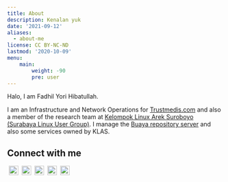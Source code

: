 ```yaml
---
title: About
description: Kenalan yuk
date: '2021-09-12'
aliases:
  - about-me
license: CC BY-NC-ND
lastmod: '2020-10-09'
menu:
    main: 
        weight: -90
        pre: user
---
```


Halo, I am Fadhil Yori Hibatullah. 

I am an Infrastructure and Network Operations for [Trustmedis.com](https://trustmedis.com) and also a member of the research team at [Kelompok Linux Arek Suroboyo (Surabaya Linux User Group)](https://klas.or.id). I manage the [Buaya repository server](https://buaya.klas.or.id) and also some services owned by KLAS.

## Connect with me

<!-- [![Linkedin](https://i.stack.imgur.com/gVE0j.png)](https://www.linkedin.com/in/fadhil-yori-hibatullah/)
&nbsp;
[![GitHub](https://i.stack.imgur.com/tskMh.png)](https://github.com/fadhilyori) -->
<!-- [![GitHub](https://i.stack.imgur.com/tskMh.png)](https://github.com/fadhilyori) -->

<div style="color: white">
<a target="_blank" href="https://www.linkedin.com/in/fadhil-yori-hibatullah/">
  <img align="left" style="margin-left: 4px; margin-right: 4px;" alt="LinkedIn" width="22px" src="https://cdn.jsdelivr.net/npm/simple-icons@v3/icons/linkedin.svg" />
</a>
<a target="_blank" href="https://www.instagram.com/fadhilyori/">
  <img align="left" style="margin-left: 4px; margin-right: 4px;" alt="Instagram" width="22px" src="https://cdn.jsdelivr.net/npm/simple-icons@v3/icons/instagram.svg" />
</a>
<a target="_blank" href="https://github.com/fadhilyori">
  <img align="left" style="margin-left: 4px; margin-right: 4px;" alt="GitHub" width="22px" src="https://cdn.jsdelivr.net/npm/simple-icons@v3/icons/github.svg" />
</a>
<a target="_blank" href="mailto:me@fadhilyori.my.id">
  <img align="left" style="margin-left: 4px; margin-right: 4px;" alt="Gmail" width="22px" src="https://cdn.jsdelivr.net/npm/simple-icons@v3/icons/gmail.svg" />
</a>
<a target="_blank" href="https://www.facebook.com/fadhilyori.h">
  <img align="left" style="margin-left: 4px; margin-right: 4px;" alt="Facebook" width="22px" src="https://cdn.jsdelivr.net/npm/simple-icons@v3/icons/facebook.svg" />
</a>
</div>
</br>